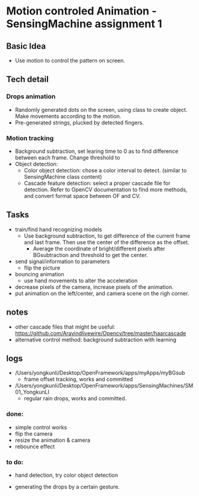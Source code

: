 # Motion controled Animation - SensingMachine assignment 1

## Basic Idea
- Use motion to control the pattern on screen.

## Tech detail
### Drops animation
- Randomly generated dots on the screen, using class to create object. Make movements according to the motion.
- Pre-generated strings, plucked by detected fingers.

### Motion tracking
- Background subtraction, set learing time to 0 as to find difference between each frame. Change threshold to 
- Object detection:
	- Color object detection: chose a color interval to detect. (similar to SensingMachine class content)
	- Cascade feature detection: select a proper cascade file for detection. Refer to OpenCV documentation to find more methods, and convert format space between OF and CV.

## Tasks
- train/find hand recognizing models
	- Use background subtraction, to get difference of the current frame and last frame. Then use the center of the difference as the offset. 
		- Average the coordinate of bright/different pixels after BGsubtraction and threshold to get the center. 
- send signal/information to parameters
	- flip the picture
- bouncing animation
	- use hand movements to alter the acceleration
- decrease pixels of the camera, increase pixels of the animation.
- put animation on the left/center, and camera scene on the righ corner.

## notes
- other cascade files that might be useful:<br>
https://github.com/Aravindlivewire/Opencv/tree/master/haarcascade 
- alternative control method: background subtraction with learning

## logs
- /Users/yongkunli/Desktop/OpenFramework/apps/myApps/myBGsub
	- frame offset tracking, works and committed
- /Users/yongkunli/Desktop/OpenFramework/apps/SensingMachines/SM01_YongkunLI
	- regular rain drops, works and committed.

### done:
- simple control works
- flip the camera
- resize the animation & camera
- rebounce effect
### to do:
- hand detection, try color object detection


- generating the drops by a certain gesture.
